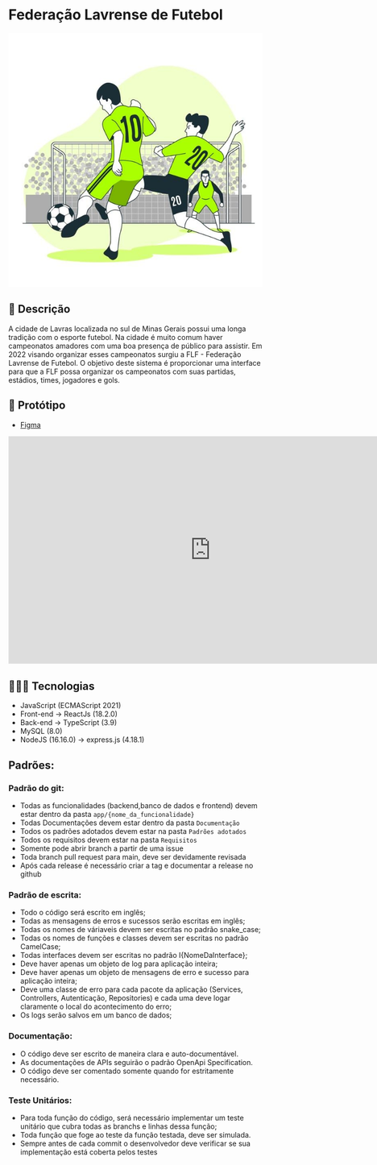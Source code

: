 # Federação Lavrense de Futebol

![flf](flf.jpg)

## 📝 Descrição

A cidade de Lavras localizada no sul de Minas Gerais possui uma longa tradição com o esporte futebol. Na cidade é muito comum haver campeonatos amadores com uma boa presença de público para assistir. Em 2022 visando organizar esses campeonatos surgiu a FLF - Federação Lavrense de Futebol.
O objetivo deste sistema é proporcionar uma interface para que a FLF possa organizar os campeonatos com suas partidas, estádios, times, jogadores e gols.

## 🎨 Protótipo

- [Figma](https://www.figma.com/file/j6eV1HmmW8XD7hbb3ZDqOQ/FLF?node-id=0%3A1)

<iframe style="border: 1px solid rgba(0, 0, 0, 0.1);" width="800" height="450" src="https://www.figma.com/embed?embed_host=share&url=https%3A%2F%2Fwww.figma.com%2Ffile%2Fj6eV1HmmW8XD7hbb3ZDqOQ%2FFLF%3Fnode-id%3D0%253A1" allowfullscreen></iframe>


## 🧑🏻‍💻 Tecnologias

- JavaScript (ECMAScript 2021)
- Front-end -> ReactJs (18.2.0)
- Back-end -> TypeScript (3.9)
- MySQL (8.0)
- NodeJS (16.16.0) -> express.js (4.18.1)

## Padrões:

### Padrão do git:

- Todas as funcionalidades (backend,banco de dados e frontend) devem estar dentro da pasta `app/{nome_da_funcionalidade}`
- Todas Documentações devem estar dentro da pasta `Documentação`
- Todos os padrões adotados devem estar na pasta `Padrões adotados`
- Todos os requisitos devem estar na pasta `Requisitos`
- Somente pode abrir branch a partir de uma issue
- Toda branch pull request para main, deve ser devidamente revisada
- Após cada release é necessário criar a tag e documentar a release no github

### Padrão de escrita:

- Todo o código será escrito em inglês;
- Todas as mensagens de erros e sucessos serão escritas em inglês;
- Todas os nomes de váriaveis devem ser escritas no padrão snake_case;
- Todas os nomes de funções e classes devem ser escritas no padrão CamelCase;
- Todas interfaces devem ser escritas no padrão I{NomeDaInterface};
- Deve haver apenas um objeto de log para aplicação inteira;
- Deve haver apenas um objeto de mensagens de erro e sucesso para aplicação
inteira;
- Deve uma classe de erro para cada pacote da aplicação (Services, Controllers,
Autenticação, Repositories) e cada uma deve logar claramente o local do
acontecimento do erro;
- Os logs serão salvos em um banco de dados;

### Documentação:

- O código deve ser escrito de maneira clara e auto-documentável.
- As documentações de APIs seguirão o padrão OpenApi Specification.
- O código deve ser comentado somente quando for estritamente necessário.

### Teste Unitários:

- Para toda função do código, será necessário implementar um teste unitário que
cubra todas as branchs e linhas dessa função;
- Toda função que foge ao teste da função testada, deve ser simulada.
- Sempre antes de cada commit o desenvolvedor deve verificar se sua implementação
está coberta pelos testes